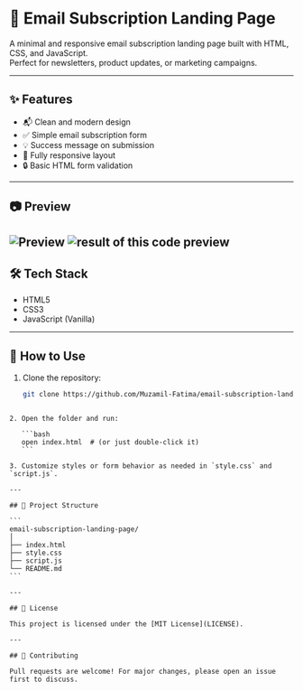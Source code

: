 # 📧 Email Subscription Landing Page

A minimal and responsive email subscription landing page built with HTML, CSS, and JavaScript.  
Perfect for newsletters, product updates, or marketing campaigns.

---

## ✨ Features

- 📬 Clean and modern design
- ✅ Simple email subscription form
- 💡 Success message on submission
- 📱 Fully responsive layout
- 🔒 Basic HTML form validation

---

## 📷 Preview

![Preview](=Email+Subscription+Landing+Page)
<img scr="preview.PNG" alt="result of this code preview"></img>
---

## 🛠️ Tech Stack

- HTML5
- CSS3
- JavaScript (Vanilla)

---

## 🚀 How to Use

1. Clone the repository:
   ```bash
   git clone https://github.com/Muzamil-Fatima/email-subscription-landing-page
````

2. Open the folder and run:

   ```bash
   open index.html  # (or just double-click it)
   ```

3. Customize styles or form behavior as needed in `style.css` and `script.js`.

---

## 📂 Project Structure

```
email-subscription-landing-page/
│
├── index.html
├── style.css
├── script.js
└── README.md
```

---

## 📄 License

This project is licensed under the [MIT License](LICENSE).

---

## 🙌 Contributing

Pull requests are welcome! For major changes, please open an issue first to discuss.